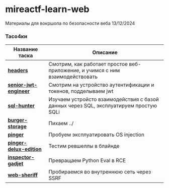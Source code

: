 # mireactf-learn-web

Материалы для вокршопа по безопасности веба 13/12/2024

### Тасо4ки

| Название таска                                           | Описание                                                                              |
|----------------------------------------------------------|---------------------------------------------------------------------------------------|
| **[headers](tasks/headers/)**                            | Смотрим, как работает простое веб-приложение, и учимся с ним взаимодействовать        |
| **[senior-jwt-engineer](tasks/headers/)**                | Смотрим на устройство аутентификации и токенов, подделываем jwt                       |
| **[sql-hunter](tasks/sql-hunter/)**                      | Изучаем устройсто взаимодействия с базой данных через SQL, эксплуатируем простую SQLi |
| **[burger-storage](tasks/burger-storage/)**              | Пихаем ../                                                                            |
| **[pinger](tasks/pinger/)**                              | Пробуем эксплуатировать OS injection                                                  |
| **[pinger-delux-edition](tasks/pinger-deluxe-edition/)** | Тестим ревшеллы в блайнде                                                             |
| **[inspector-gadjet](tasks/inspector-gadjet/)**          | Превращаем Python Eval в RCE                                                          |
| **[web-sheriff](tasks/web-sheriff/)**                    | Пробираемся во внутреннюю сеть через SSRF                                             |